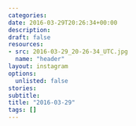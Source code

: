 ```yaml
---
categories:
date: 2016-03-29T20:26:34+00:00
description:
draft: false
resources:
- src: 2016-03-29_20-26-34_UTC.jpg
  name: "header"
layout: instagram
options:
  unlisted: false
stories:
subtitle:
title: "2016-03-29"
tags: []
---
```


 
